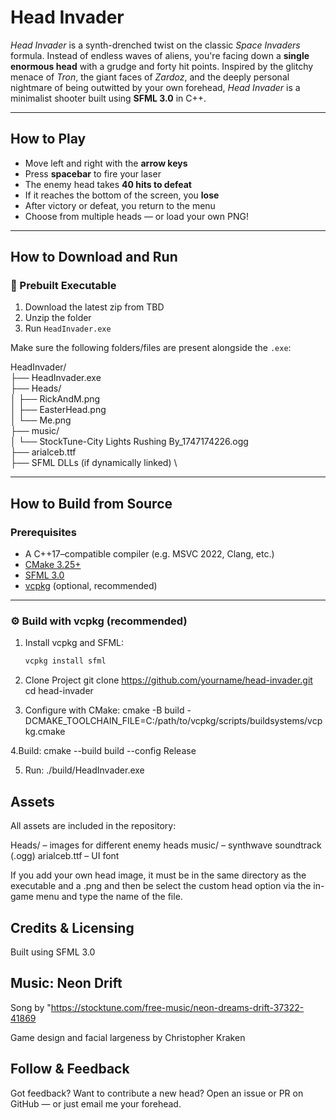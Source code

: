 ﻿# Head Invader

*Head Invader* is a synth-drenched twist on the classic *Space Invaders* formula. Instead of endless waves of aliens, you're facing down a **single enormous head** with a grudge and forty hit points. Inspired by the glitchy menace of *Tron*, the giant faces of *Zardoz*, and the deeply personal nightmare of being outwitted by your own forehead, *Head Invader* is a minimalist shooter built using **SFML 3.0** in C++.

---

## How to Play

-  Move left and right with the **arrow keys**
-  Press **spacebar** to fire your laser
-  The enemy head takes **40 hits to defeat**
-  If it reaches the bottom of the screen, you **lose**
-  After victory or defeat, you return to the menu
-  Choose from multiple heads — or load your own PNG!

---

##  How to Download and Run

### 💾 Prebuilt Executable

1. Download the latest zip from TBD
2. Unzip the folder
3. Run `HeadInvader.exe`

Make sure the following folders/files are present alongside the `.exe`:

HeadInvader/ \
├── HeadInvader.exe \
├── Heads/ \
│ ├── RickAndM.png \
│ ├── EasterHead.png \
│ └── Me.png \
├── music/ \
│ └── StockTune-City Lights Rushing By_1747174226.ogg \
├── arialceb.ttf \
├── SFML DLLs (if dynamically linked) \


---

##  How to Build from Source

###  Prerequisites

- A C++17–compatible compiler (e.g. MSVC 2022, Clang, etc.)
- [CMake 3.25+](https://cmake.org/download/)
- [SFML 3.0](https://www.sfml-dev.org/)
- [vcpkg](https://github.com/microsoft/vcpkg) (optional, recommended)

---

### ⚙️ Build with vcpkg (recommended)

1. Install vcpkg and SFML:
   ```bash
   vcpkg install sfml

2. Clone Project
   git clone https://github.com/yourname/head-invader.git
   cd head-invader

3. Configure with CMake:
   cmake -B build -DCMAKE_TOOLCHAIN_FILE=C:/path/to/vcpkg/scripts/buildsystems/vcpkg.cmake

4.Build:
   cmake --build build --config Release

5. Run:
   ./build/HeadInvader.exe

## Assets

All assets are included in the repository:

Heads/ – images for different enemy heads
music/ – synthwave soundtrack (.ogg)
arialceb.ttf – UI font

If you add your own head image, it must be in the same directory as the executable and a .png and then be select the custom head option via the in-game menu and type the name of the file.

## Credits & Licensing
Built using SFML 3.0

## Music: Neon Drift
Song by "https://stocktune.com/free-music/neon-dreams-drift-37322-41869

Game design and facial largeness by Christopher Kraken

## Follow & Feedback
Got feedback? Want to contribute a new head? Open an issue or PR on GitHub — or just email me your forehead.



















